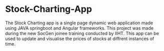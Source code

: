 # Stock-Charting-App
The Stock Charting app is a single page dynamic web application made using JAVA springboot and Angular frameworks.
This project was made during the new SocGen joinee training conducted by IIHT.
This app can be used to update and visualise the prices of stocks at diffrent instances of time. 
